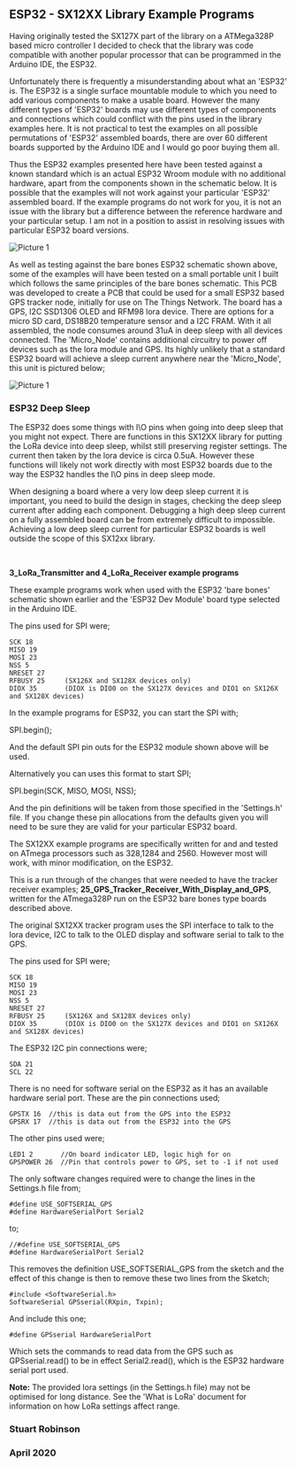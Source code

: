 ## ESP32 - SX12XX Library Example Programs

Having originally tested the SX127X part of the library on a ATMega328P based micro controller I decided to check that the library was code compatible with another popular processor that can be programmed in the Arduino IDE, the ESP32. 

Unfortunately there is frequently a misunderstanding about what an 'ESP32' is. The ESP32 is a single surface mountable module to which you need to add various components to make a usable board. However the many different types of 'ESP32' boards may use different types of components and connections which could conflict with the pins used in the library examples here. It is not practical to test the examples on all possible permutations of 'ESP32' assembled boards, there are over 60 different boards supported by the Arduino IDE and I would go poor buying them all.

Thus the ESP32 examples presented here have been tested against a known standard which is an actual ESP32 Wroom module with no additional hardware, apart from the components shown in the schematic below. It is possible that the examples will not work against your particular 'ESP32' assembled board. If the example programs do not work for you, it is not an issue with the library but a difference between the reference hardware and your particular setup. I am not in a position to assist in resolving issues with particular ESP32 board versions. 

![Picture 1](/pictures/ESP32_Bare_Bones_Schematic.jpg)


As well as testing against the bare bones ESP32 schematic shown above, some of the examples will have been tested on a small portable unit I built which follows the same principles of the bare bones schematic. This PCB was developed to create a PCB that could be used for a small ESP32 based GPS tracker node, initially for use on The Things Network. The board has a GPS, I2C SSD1306 OLED and RFM98 lora device. There are options for a micro SD card, DS18B20 temperature sensor and a I2C FRAM. With it all assembled, the node consumes around 31uA in deep sleep with all devices connected. The 'Micro\_Node' contains additional circuitry to power off devices such as the lora module and GPS. Its highly unlikely that a standard ESP32 board will achieve a sleep current anywhere near the 'Micro_Node', this unit is pictured below;

![Picture 1](/pictures/ESP32_Micro_Node.jpg)


### ESP32 Deep Sleep

The ESP32 does some things with I\O pins when going into deep sleep that you might not expect. There are functions in this SX12XX library for putting the LoRa device into deep sleep, whilst still preserving register settings. The current then taken by the lora device is circa 0.5uA. However these functions will likely not work directly with most ESP32 boards due to the way the ESP32 handles the I\O pins in deep sleep mode.

When designing a board where a very low deep sleep current it is important, you need to build the design in stages, checking the deep sleep current after adding each component. Debugging a high deep sleep current on a fully assembled board can be from extremely difficult to impossible. Achieving a low deep sleep current for particular ESP32 boards is well outside the scope of this SX12xx library. 

<br>

**3\_LoRa\_Transmitter and 4\_LoRa\_Receiver example programs**

These example programs work  when used with the ESP32 'bare bones' schematic shown earlier and the 'ESP32 Dev Module' board type selected in the Arduino IDE. 

The pins used for SPI were; 

	SCK 18
	MISO 19
	MOSI 23
	NSS 5
	NRESET 27
    RFBUSY 25     (SX126X and SX128X devices only)
	DIOX 35       (DIOX is DIO0 on the SX127X devices and DIO1 on SX126X and SX128X devices)

In the example programs for ESP32, you can start the SPI with;

SPI.begin();

And the default SPI pin outs for the ESP32 module shown above will be used. 

Alternatively you can uses this format to start SPI;

SPI.begin(SCK, MISO, MOSI, NSS);

And the pin definitions will be taken from those specified in the 'Settings.h' file. If you change these pin allocations from the defaults given you will need to be sure they are valid for your particular ESP32 board. 


The SX12XX example programs are specifically written for and and tested on ATmega processors such as 328,1284 and 2560. However most will work, with minor modification, on the ESP32. 

This is a run through of the changes that were needed to have the tracker receiver examples; **25\_GPS\_Tracker\_Receiver\_With\_Display\_and\_GPS**,  written for the ATmega328P run on the ESP32 bare bones type boards described above. 

The original SX12XX tracker program uses the SPI interface to talk to the lora device, I2C to talk to the OLED display and software serial to talk to the GPS. 

The pins used for SPI were; 

	SCK 18
	MISO 19
	MOSI 23
	NSS 5
	NRESET 27
	RFBUSY 25     (SX126X and SX128X devices only)
	DIOX 35       (DIOX is DIO0 on the SX127X devices and DIO1 on SX126X and SX128X devices)

The ESP32 I2C pin connections were;

	SDA 21
	SCL 22

There is no need for software serial on the ESP32 as it has an available hardware serial port. These are the pin connections used;

	GPSTX 16  //this is data out from the GPS into the ESP32
	GPSRX 17  //this is data out from the ESP32 into the GPS

The other pins used were;

	LED1 2       //On board indicator LED, logic high for on
	GPSPOWER 26  //Pin that controls power to GPS, set to -1 if not used

The only software changes required were to change the lines in the Settings.h file from;

	#define USE_SOFTSERIAL_GPS                      
	#define HardwareSerialPort Serial2

to;

	//#define USE_SOFTSERIAL_GPS                      
	#define HardwareSerialPort Serial2

This removes the definition USE\_SOFTSERIAL\_GPS from the sketch and the effect of this change is then to remove these two lines from the Sketch;

	#include <SoftwareSerial.h>
	SoftwareSerial GPSserial(RXpin, Txpin);

And include this one;

	#define GPSserial HardwareSerialPort

Which sets the commands to read data from the GPS such as GPSserial.read() to be in effect Serial2.read(), which is the ESP32 hardware serial port used. 


**Note:** The provided lora settings (in the Settings.h file) may not be optimised for long distance. See the 'What is LoRa' document for information on how LoRa settings affect range. 


### Stuart Robinson

### April 2020


